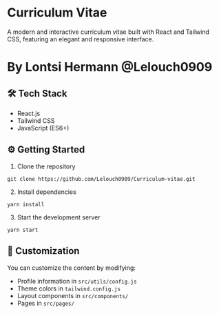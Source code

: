 # Curriculum Vitae

A modern and interactive curriculum vitae built with React and Tailwind CSS, featuring an elegant and responsive interface.

# By Lontsi Hermann @Lelouch0909


## 🛠️ Tech Stack

- React.js
- Tailwind CSS
- JavaScript (ES6+)

## ⚙️ Getting Started

1. Clone the repository

`git clone https://github.com/Lelouch0909/Curriculum-vitae.git`

2. Install dependencies

`yarn install`


3. Start the development server

`yarn start`

## 🎨 Customization

You can customize the content by modifying:
- Profile information in `src/utils/config.js`
- Theme colors in `tailwind.config.js`
- Layout components in `src/components/`
- Pages in `src/pages/`

